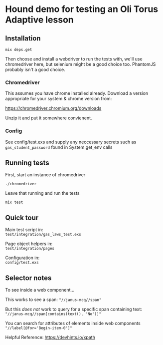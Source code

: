 # Hound demo for testing an Oli Torus Adaptive lesson

## Installation

`mix deps.get`

Then choose and install a webdriver to run the tests with, we'll use chromedriver here, but selenium
might be a good choice too. PhantomJS probably isn't a good choice.

### Chromedriver

This assumes you have chrome installed already. Download a version appropriate for your system & chrome version from:

https://chromedriver.chromium.org/downloads

Unzip it and put it somewhere convienent.

### Config

See config/test.exs and supply any neccessary secrets such as `gas_student_password` found in System.get_env calls

## Running tests

First, start an instance of chromedriver

`./chromedriver`

Leave that running and run the tests

`mix test`

## Quick tour

Main test script in:  
`test/integration/gas_laws_test.exs`

Page object helpers in:  
`test/integration/pages`

Configuration in:  
`config/test.exs`

## Selector notes

To see inside a web component...

This works to see a span:
`"//janus-mcq//span"`

But this _does not_ work to query for a specific span containing text:
`"//janus-mcq//span[contains(text(), 'No')]"`

You can search for attributes of elements inside web components `"//label[@for='Begin-item-0']"`

Helpful Reference: https://devhints.io/xpath
